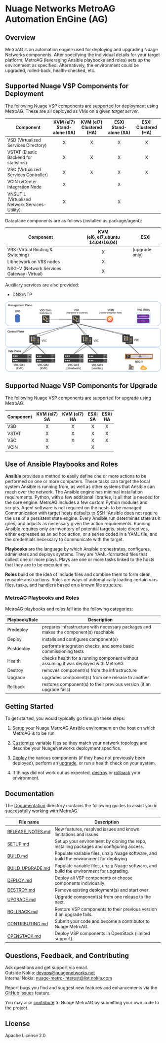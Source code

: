 # Nuage Networks MetroAG Automation EnGine (AG)
## Overview
MetroAG is an automation engine used for deploying and upgrading Nuage Networks components.
After specifying the individual details for your target platform, MetroAG (leveraging Ansible playbooks and roles) sets up the environment as specified. Alternatively, the environment could be upgraded, rolled-back, health-checked, etc.

## Supported Nuage VSP Components for Deployment
The following Nuage VSP components are supported for deployment using MetroAG. These are all deployed as VMs on a given _target server_.

Component | KVM (el7)<br>Stand-alone (SA) | KVM (el7)<br>Clustered (HA) | ESXi<br>Stand-alone (SA) | ESXi<br>Clustered (HA)
------- | :---: | :---: | :----: | :---:
VSD (Virtualized Services Directory) | X | X | X | X
VSTAT (Elastic Backend for statistics) | X | X | X | X
VSC (Virtualized Services Controller) | X | X | X | X
VCIN (vCenter Integration Node | X |  | X |
VNSUTIL<br>(Virtualized Network Services-Utility) | X |  | X |

Dataplane components are as follows (installed as package/agent):

Component |  KVM <br>(el6, el7,ubuntu 14.04/16.04) | ESXi
--------- | :----: | -------
VRS (Virtual Routing & Switching) | X | (upgrade only)
Libnetwork on VRS nodes  | X |
NSG-V (Network Services Gateway-Virtual) |  X |

Auxiliary services are also provided:
* DNS/NTP

![topology](topology.png)

## Supported Nuage VSP Components for Upgrade
The following Nuage VSP components are supported for upgrade using MetroAG.

Component | KVM (el7)<br> SA | KVM (el7)<br> HA | ESXi<br>SA | ESXi<br>HA
------- | :---: | :---: | :----: | :---:
VSD | X | X | X | X
VSTAT | X | X | X | X
VSC | X | X | X | X
VCIN | X |  | X |

## Use of Ansible Playbooks and Roles
**Ansible** provides a method to easily define one or more actions to be performed on one or more computers. These tasks can target the local system Ansible is running from, as well as other systems that Ansible can reach over the network. The Ansible engine has minimal installation requirements. Python, with a few additional libraries, is all that is needed for the core engine. MetroAG includes a few custom Python modules and scripts. Agent software is not required on the hosts to be managed. Communication with target hosts defaults to SSH. Ansible does not require the use of a persistent state engine. Every Ansible run determines state as it goes, and adjusts as necessary given the action requirements. Running Ansible requires only an inventory of potential targets, state directives, either expressed as an ad hoc action, or a series coded in a YAML file, and the credentials necessary to communicate with the target.

**Playbooks** are the language by which Ansible orchestrates, configures, administers and deploys systems. They are YAML-formatted files that collect one or more plays. Plays are one or more tasks linked to the hosts that they are to be executed on.

**Roles** build on the idea of include files and combine them to form clean, reusable abstractions. Roles are ways of automatically loading certain vars files, tasks, and handlers based on a known file structure.

### MetroAG Playbooks and Roles
MetroAG playbooks and roles fall into the following categories:

Playbook/Role | Description |
------------- | ----------- |
Predeploy | prepares infrastructure with necessary packages and makes the component(s) reachable |
Deploy | installs and configures component(s) |
Postdeploy | performs integration checks, and some basic commissioning tests |
Health | checks health for a running component without assuming it was deployed with MetroAG |
Destroy | removes component(s) from the infrastructure |
Upgrade | upgrades component(s) from one release to another |
Rollback | restores component(s) to their previous version (if an upgrade fails) |

## Getting Started

To get started, you would typically go through these steps:

1. [Setup](Documentation/SETUP.md) your Nuage MetroAG Ansible environment on the host on which MetroAG is to be run.

2. [Customize](Documentation/BUILD.md) variable files so they match your network topology and describe your NuageNetworks deployment specifics.

3. [Deploy](Documentation/DEPLOY.md) the various components (if they have not previously been deployed), perform an [upgrade](Documentation/UPGRADE.md), or run a health check on your system.

4. If things did not work out as expected, [destroy](Documentation/DESTROY.md) or [rollback](Documentation/ROLLBACK.md) your environment.


## Documentation
The [Documentation](Documentation/) directory contains the following guides to assist you in successfully working with MetroAG.

File name | Description
--------- | --------
[RELEASE_NOTES.md](Documentation/RELEASE_NOTES.md) | New features, resolved issues and known limitations and issues
[SETUP.md](Documentation/SETUP.md) | Set up your environment by cloning the repo, installing packages and configuring access.
[BUILD.md](Documentation/BUILD.md) | Populate variable files, unzip Nuage software, and build the environment for deploying
[BUILD_UPGRADE.md](Documentation/BUILD_UPGRADE.md) | Populate variable files, unzip Nuage software, and build the environment for upgrading.
[DEPLOY.md](Documentation/DEPLOY.md) | Deploy all VSP components or choose components individually.
[DESTROY.md](Documentation/DESTROY.md) | Remove existing deployment(s) and start over.
[UPGRADE.md](Documentation/UPGRADE.md) | Upgrade component(s) from one release to the next.
[ROLLBACK.md](Documentation/ROLLBACK.md) | Restore VSP components to their previous version if an upgrade fails.
[CONTRIBUTING.md](Documentation/CONTRIBUTING.md) | Submit your code and become a contributor to Nuage MetroAG.
[OPENSTACK.md](Documentation/OPENSTACK.md) | Deploy VSP components in OpenStack (limited support).


## Questions, Feedback, and Contributing
Ask questions and get support via email.  
  Outside Nokia: [devops@nuagenetworks.net](mailto:deveops@nuagenetworks.net "send email to nuage-metro project")  
  Internal Nokia: [nuage-metro-interest@list.nokia.com](mailto:nuage-metro-interest@list.nokia.com "send email to nuage-metro project")

Report bugs you find and suggest new features and enhancements via the [GitHub Issues](https://github.com/nuagenetworks/nuage-metro/issues "nuage-metro issues") feature.

You may also [contribute](CONTRIBUTING.MD) to Nuage MetroAG by submitting your own code to the project.

## License
Apache License 2.0
